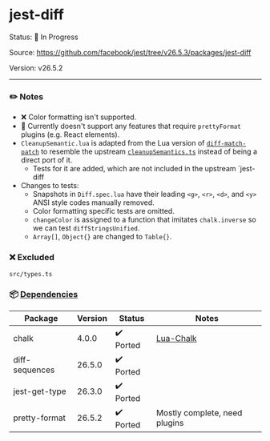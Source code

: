 # jest-diff

Status: :hammer: In Progress

Source: https://github.com/facebook/jest/tree/v26.5.3/packages/jest-diff

Version: v26.5.2

---

### :pencil2: Notes
* :x: Color formatting isn't supported.
* :hammer: Currently doesn't support any features that require `prettyFormat` plugins (e.g. React elements).
* `CleanupSemantic.lua` is adapted from the Lua version of [`diff-match-patch`](https://github.com/google/diff-match-patch/blob/master/lua/diff_match_patch.lua) to resemble the upstream [`cleanupSemantics.ts`](https://github.com/facebook/jest/blob/v26.5.3/packages/jest-diff/src/cleanupSemantic.ts) instead of being a direct port of it.
    * Tests for it are added, which are not included in the upstream `jest-diff
* Changes to tests:
    * Snapshots in `Diff.spec.lua` have their leading `<g>`, `<r>`, `<d>`, and `<y>` ANSI style codes manually removed.
    * Color formatting specific tests are omitted.
    * `changeColor` is assigned to a function that imitates `chalk.inverse` so we can test `diffStringsUnified`.
    * `Array[]`, `Object{}` are changed to `Table{}`.

### :x: Excluded
```
src/types.ts
```

### :package: [Dependencies](https://github.com/facebook/jest/blob/v26.5.3/packages/jest-diff/package.json)
| Package | Version | Status | Notes |
| - | - | - | - |
| chalk | 4.0.0 | :heavy_check_mark: Ported | [Lua-Chalk](https://github.com/Roblox/lua-chalk) |
| diff-sequences | 26.5.0 | :heavy_check_mark: Ported | |
| jest-get-type | 26.3.0 | :heavy_check_mark: Ported | |
| pretty-format | 26.5.2 | :heavy_check_mark: Ported | Mostly complete, need plugins |
